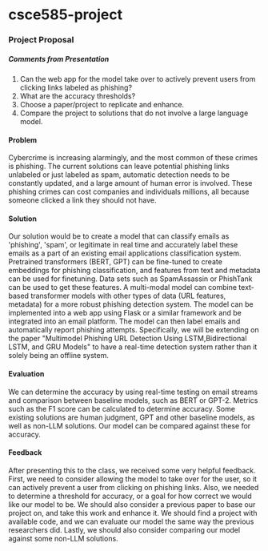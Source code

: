# csce585-project
### Project Proposal
##### Comments from Presentation
1. Can the web app for the model take over to actively prevent users from clicking links labeled as phishing?
2. What are the accuracy thresholds?
3. Choose a paper/project to replicate and enhance.
4. Compare the project to solutions that do not involve a large language model.
#### Problem 
Cybercrime is increasing alarmingly, and the most common of these crimes is phishing. The current solutions can leave potential phishing links unlabeled or just labeled as spam, automatic detection needs to be constantly updated, and a large amount of human error is involved. These phishing crimes can cost companies and individuals millions, all because someone clicked a link they should not have.
#### Solution
Our solution would be to create a model that can classify emails as 'phishing', 'spam', or legitimate in real time and accurately label these emails as a part of an existing email applications classification system.
Pretrained transformers (BERT, GPT) can be fine-tuned to create embeddings for phishing classification, and features from text and metadata can be used for finetuning. Data sets such as SpamAssassin or PhishTank can be used to get these features. A multi-modal model can combine text-based transformer models with other types of data (URL features, metadata) for a more robust phishing detection system.
The model can be implemented into a web app using Flask or a similar framework and be integrated into an email platform. The model can then label emails and automatically report phishing attempts. Specifically, we will be extending on the paper "Multimodel Phishing URL Detection Using LSTM,Bidirectional LSTM, and GRU Models" to have a real-time detection system rather than it solely being an offline system.
#### Evaluation
We can determine the accuracy by using real-time testing on email streams and comparison between baseline models, such as BERT or GPT-2. Metrics such as the F1 score can be calculated to determine accuracy. Some existing solutions are human judgment, GPT and other baseline models, as well as non-LLM solutions. Our model can be compared against these for accuracy.
#### Feedback
After presenting this to the class, we received some very helpful feedback. First, we need to consider allowing the model to take over for the user, so it can actively prevent a user from clicking on phishing links. Also, we needed to determine a threshold for accuracy, or a goal for how correct we would like our model to be. We should also consider a previous paper to base our project on, and take this work and enhance it. We should find a project with available code, and we can evaluate our model the same way the previous researchers did. Lastly, we should also consider comparing our model against some non-LLM solutions.
